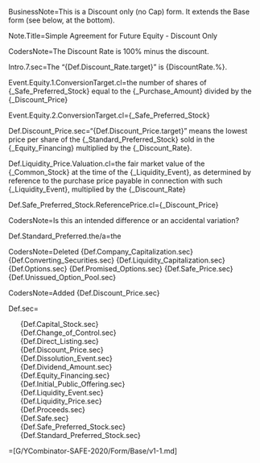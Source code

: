 
BusinessNote=This is a Discount only (no Cap) form. It extends the Base form (see below, at the bottom).

Note.Title=Simple Agreement for Future Equity - Discount Only

CodersNote=The Discount Rate is 100% minus the discount.

Intro.7.sec=The “{Def.Discount_Rate.target}” is {DiscountRate.%}.

Event.Equity.1.ConversionTarget.cl=the number of shares of {_Safe_Preferred_Stock} equal to the {_Purchase_Amount} divided by the {_Discount_Price}

Event.Equity.2.ConversionTarget.cl={_Safe_Preferred_Stock}

Def.Discount_Price.sec=“{Def.Discount_Price.target}” means the lowest price per share of the {_Standard_Preferred_Stock} sold in the {_Equity_Financing} multiplied by the {_Discount_Rate}.


Def.Liquidity_Price.Valuation.cl=the fair market value of the {_Common_Stock} at the time of the {_Liquidity_Event}, as determined by reference to the purchase price payable in connection with such {_Liquidity_Event}, multiplied by the {_Discount_Rate}

Def.Safe_Preferred_Stock.ReferencePrice.cl={_Discount_Price}

CodersNote=Is this an intended difference or an accidental variation?

Def.Standard_Preferred.the/a=the

CodersNote=Deleted {Def.Company_Capitalization.sec} {Def.Converting_Securities.sec} {Def.Liquidity_Capitalization.sec} {Def.Options.sec} {Def.Promised_Options.sec} {Def.Safe_Price.sec} {Def.Unissued_Option_Pool.sec}

CodersNote=Added {Def.Discount_Price.sec}

Def.sec=<ul type="none"><li>{Def.Capital_Stock.sec}</li><li>{Def.Change_of_Control.sec}</li><li>{Def.Direct_Listing.sec}</li><li>{Def.Discount_Price.sec}</li><li>{Def.Dissolution_Event.sec}</li><li>{Def.Dividend_Amount.sec}</li><li>{Def.Equity_Financing.sec}</li><li>{Def.Initial_Public_Offering.sec}</li><li>{Def.Liquidity_Event.sec}</li><li>{Def.Liquidity_Price.sec}</li><li>{Def.Proceeds.sec}</li><li>{Def.Safe.sec}</li><li>{Def.Safe_Preferred_Stock.sec}</li><li>{Def.Standard_Preferred_Stock.sec}</li></ul>

=[G/YCombinator-SAFE-2020/Form/Base/v1-1.md]

